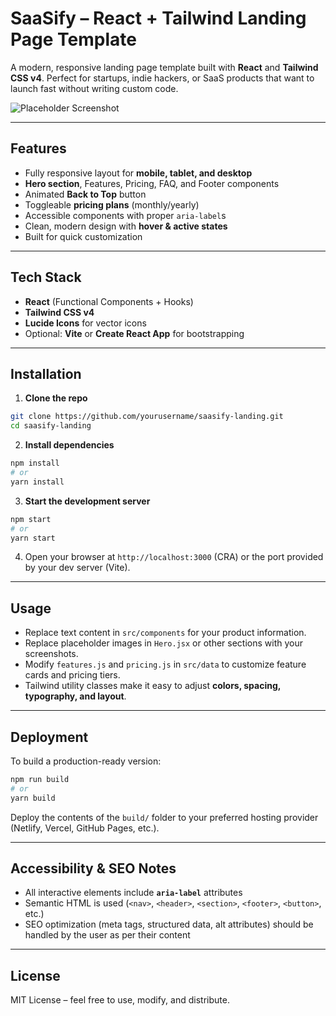 # SaaSify – React + Tailwind Landing Page Template

A modern, responsive landing page template built with **React** and **Tailwind CSS v4**. Perfect for startups, indie hackers, or SaaS products that want to launch fast without writing custom code.

![Placeholder Screenshot](./assets/screenshot.png)

---

## Features

* Fully responsive layout for **mobile, tablet, and desktop**
* **Hero section**, Features, Pricing, FAQ, and Footer components
* Animated **Back to Top** button
* Toggleable **pricing plans** (monthly/yearly)
* Accessible components with proper `aria-label`s
* Clean, modern design with **hover & active states**
* Built for quick customization

---

## Tech Stack

* **React** (Functional Components + Hooks)
* **Tailwind CSS v4**
* **Lucide Icons** for vector icons
* Optional: **Vite** or **Create React App** for bootstrapping

---

## Installation

1. **Clone the repo**

```bash
git clone https://github.com/yourusername/saasify-landing.git
cd saasify-landing
```

2. **Install dependencies**

```bash
npm install
# or
yarn install
```

3. **Start the development server**

```bash
npm start
# or
yarn start
```

4. Open your browser at `http://localhost:3000` (CRA) or the port provided by your dev server (Vite).

---

## Usage

* Replace text content in `src/components` for your product information.
* Replace placeholder images in `Hero.jsx` or other sections with your screenshots.
* Modify `features.js` and `pricing.js` in `src/data` to customize feature cards and pricing tiers.
* Tailwind utility classes make it easy to adjust **colors, spacing, typography, and layout**.

---

## Deployment

To build a production-ready version:

```bash
npm run build
# or
yarn build
```

Deploy the contents of the `build/` folder to your preferred hosting provider (Netlify, Vercel, GitHub Pages, etc.).

---

## Accessibility & SEO Notes

* All interactive elements include **`aria-label`** attributes
* Semantic HTML is used (`<nav>`, `<header>`, `<section>`, `<footer>`, `<button>`, etc.)
* SEO optimization (meta tags, structured data, alt attributes) should be handled by the user as per their content

---

## License

MIT License – feel free to use, modify, and distribute.